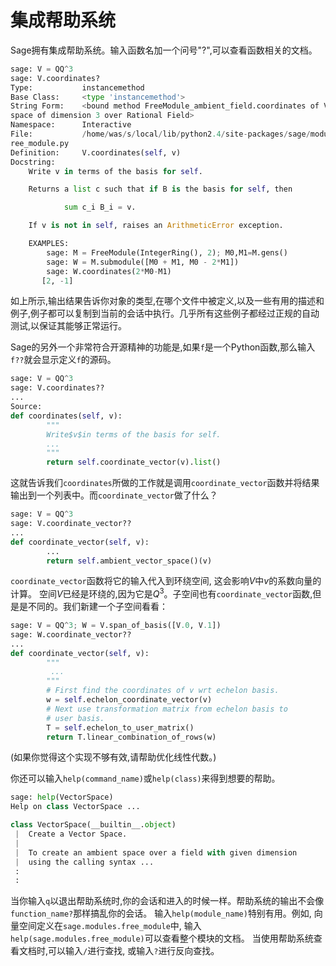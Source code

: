 集成帮助系统
===

Sage拥有集成帮助系统。输入函数名加一个问号"?",可以查看函数相关的文档。
```py
sage: V = QQ^3
sage: V.coordinates?
Type:           instancemethod
Base Class:     <type 'instancemethod'>
String Form:    <bound method FreeModule_ambient_field.coordinates of Vector 
space of dimension 3 over Rational Field>
Namespace:      Interactive
File:           /home/was/s/local/lib/python2.4/site-packages/sage/modules/f
ree_module.py
Definition:     V.coordinates(self, v)
Docstring:
    Write v in terms of the basis for self.

    Returns a list c such that if B is the basis for self, then

            sum c_i B_i = v.

    If v is not in self, raises an ArithmeticError exception.

    EXAMPLES:
        sage: M = FreeModule(IntegerRing(), 2); M0,M1=M.gens()
        sage: W = M.submodule([M0 + M1, M0 - 2*M1])
        sage: W.coordinates(2*M0-M1)
       [2, -1]
```


如上所示,输出结果告诉你对象的类型,在哪个文件中被定义,以及一些有用的描述和例子,例子都可以复制到当前的会话中执行。几乎所有这些例子都经过正规的自动测试,以保证其能够正常运行。

Sage的另外一个非常符合开源精神的功能是,如果`f`是一个Python函数,那么输入`f??`就会显示定义`f`的源码。
```py
sage: V = QQ^3
sage: V.coordinates??
...
Source:
def coordinates(self, v):
        """
        Write$v$in terms of the basis for self.
        ...
        """
        return self.coordinate_vector(v).list()
```


这就告诉我们`coordinates`所做的工作就是调用`coordinate_vector`函数并将结果输出到一个列表中。而`coordinate_vector`做了什么？
```py
sage: V = QQ^3
sage: V.coordinate_vector??
...
def coordinate_vector(self, v):
        ...
        return self.ambient_vector_space()(v)
```

`coordinate_vector`函数将它的输入代入到环绕空间, 这会影响$V$中$v$的系数向量的计算。 空间$V$已经是环绕的,因为它是$Q^3$。子空间也有`coordinate_vector`函数,但是是不同的。我们新建一个子空间看看：
```py
sage: V = QQ^3; W = V.span_of_basis([V.0, V.1])
sage: W.coordinate_vector??
...
def coordinate_vector(self, v):
        """
         ...
        """
        # First find the coordinates of v wrt echelon basis.
        w = self.echelon_coordinate_vector(v)
        # Next use transformation matrix from echelon basis to
        # user basis.
        T = self.echelon_to_user_matrix()
        return T.linear_combination_of_rows(w)
```


(如果你觉得这个实现不够有效,请帮助优化线性代数。)

你还可以输入`help(command_name)`或`help(class)`来得到想要的帮助。
```py
sage: help(VectorSpace)
Help on class VectorSpace ...

class VectorSpace(__builtin__.object)
 |  Create a Vector Space.
 |
 |  To create an ambient space over a field with given dimension
 |  using the calling syntax ...
 :
 : 
```


当你输入`q`以退出帮助系统时,你的会话和进入的时候一样。帮助系统的输出不会像`function_name?`那样搞乱你的会话。 输入`help(module_name)`特别有用。例如, 向量空间定义在`sage.modules.free_module`中, 输入`help(sage.modules.free_module)`可以查看整个模块的文档。 当使用帮助系统查看文档时,可以输入`/`进行查找, 或输入`?`进行反向查找。
